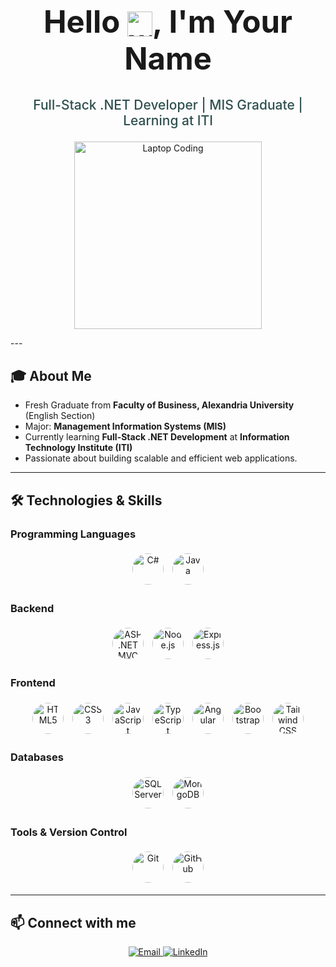 <h1 align="center" style="font-size: 3.5em; font-weight: 700;">
  Hello <img src="https://media.giphy.com/media/hvRJCLFzcasrR4ia7z/giphy.gif" width="40" alt="waving hand" style="vertical-align:middle;" />, I'm Your Name
</h1>

<p align="center" style="font-size: 1.5em; font-weight: 500; color:#2f4f4f;">
  Full-Stack .NET Developer | MIS Graduate | Learning at ITI
</p>

<p align="center">
  <img src="https://media.giphy.com/media/26ufdipQqU2lhNA4g/giphy.gif" alt="Laptop Coding" width="300" />
</p>
---

## 🎓 About Me

- Fresh Graduate from **Faculty of Business, Alexandria University** (English Section)  
- Major: **Management Information Systems (MIS)**  
- Currently learning **Full-Stack .NET Development** at **Information Technology Institute (ITI)**  
- Passionate about building scalable and efficient web applications.

---

## 🛠️ Technologies & Skills

### Programming Languages  
<p align="center">
  <img alt="C#" src="https://cdn.jsdelivr.net/gh/devicons/devicon/icons/csharp/csharp-original.svg" width="50" style="border-radius: 50%; margin: 5px;" />
  <img alt="Java" src="https://cdn.jsdelivr.net/gh/devicons/devicon/icons/java/java-original.svg" width="50" style="border-radius: 50%; margin: 5px;" />
</p>

### Backend  
<p align="center">
  <img alt="ASP.NET MVC" src="https://cdn.jsdelivr.net/gh/devicons/devicon/icons/dot-net/dot-net-original.svg" width="50" style="border-radius: 50%; margin: 5px;" />
  <img alt="Node.js" src="https://cdn.jsdelivr.net/gh/devicons/devicon/icons/nodejs/nodejs-original.svg" width="50" style="border-radius: 50%; margin: 5px;" />
  <img alt="Express.js" src="https://cdn.jsdelivr.net/gh/devicons/devicon/icons/express/express-original.svg" width="50" style="border-radius: 50%; margin: 5px;" />
</p>

### Frontend  
<p align="center">
  <img alt="HTML5" src="https://cdn.jsdelivr.net/gh/devicons/devicon/icons/html5/html5-original.svg" width="50" style="border-radius: 50%; margin: 5px;" />
  <img alt="CSS3" src="https://cdn.jsdelivr.net/gh/devicons/devicon/icons/css3/css3-original.svg" width="50" style="border-radius: 50%; margin: 5px;" />
  <img alt="JavaScript" src="https://cdn.jsdelivr.net/gh/devicons/devicon/icons/javascript/javascript-original.svg" width="50" style="border-radius: 50%; margin: 5px;" />
  <img alt="TypeScript" src="https://cdn.jsdelivr.net/gh/devicons/devicon/icons/typescript/typescript-original.svg" width="50" style="border-radius: 50%; margin: 5px;" />
  <img alt="Angular" src="https://cdn.jsdelivr.net/gh/devicons/devicon/icons/angularjs/angularjs-original.svg" width="50" style="border-radius: 50%; margin: 5px;" />
  <img alt="Bootstrap" src="https://cdn.jsdelivr.net/gh/devicons/devicon/icons/bootstrap/bootstrap-plain.svg" width="50" style="border-radius: 50%; margin: 5px;" />
  <img alt="Tailwind CSS" src="https://cdn.jsdelivr.net/gh/devicons/devicon/icons/tailwindcss/tailwindcss-plain.svg" width="50" style="border-radius: 50%; margin: 5px;" />
</p>

### Databases  
<p align="center">
  <img alt="SQL Server" src="https://cdn.jsdelivr.net/gh/devicons/devicon/icons/microsoftsqlserver/microsoftsqlserver-plain.svg" width="50" style="border-radius: 50%; margin: 5px;" />
  <img alt="MongoDB" src="https://cdn.jsdelivr.net/gh/devicons/devicon/icons/mongodb/mongodb-original.svg" width="50" style="border-radius: 50%; margin: 5px;" />
</p>

### Tools & Version Control  
<p align="center">
  <img alt="Git" src="https://cdn.jsdelivr.net/gh/devicons/devicon/icons/git/git-original.svg" width="50" style="border-radius: 50%; margin: 5px;" />
  <img alt="GitHub" src="https://cdn.jsdelivr.net/gh/devicons/devicon/icons/github/github-original.svg" width="50" style="border-radius: 50%; margin: 5px;" />
</p>

---

## 📫 Connect with me

<p align="center">
  <a href="mailto:rodina.elfeky228@gmail.com" target="_blank" rel="noopener noreferrer">
    <img alt="Email" src="https://img.shields.io/badge/Email-D14836?style=flat&logo=gmail&logoColor=white&color=D14836" />
  </a>
  <a href="https://www.linkedin.com/in/rodinaelfeky" target="_blank" rel="noopener noreferrer">
    <img alt="LinkedIn" src="https://img.shields.io/badge/LinkedIn-0A66C2?style=flat&logo=linkedin&logoColor=white&color=0A66C2" />
  </a>
</p>

